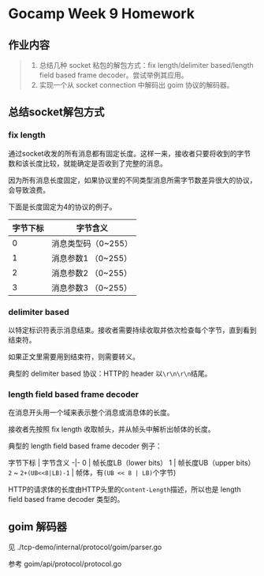 # Gocamp Week 9 Homework

## 作业内容

> 1. 总结几种 socket 粘包的解包方式：fix length/delimiter based/length field based frame decoder。尝试举例其应用。
> 2. 实现一个从 socket connection 中解码出 goim 协议的解码器。

## 总结socket解包方式

### fix length

通过socket收发的所有消息都有固定长度。这样一来，接收者只要将收到的字节数和该长度比较，就能确定是否收到了完整的消息。

因为所有消息长度固定，如果协议里的不同类型消息所需字节数差异很大的协议，会导致浪费。

下面是长度固定为4的协议的例子。

字节下标 | 字节含义
---- | -------------
0    | 消息类型码（0~255）
1    | 消息参数1 （0~255）
2    | 消息参数2 （0~255）
3    | 消息参数3 （0~255）

### delimiter based

以特定标识符表示消息结束。接收者需要持续收取并依次检查每个字节，直到看到结束符。

如果正文里需要用到结束符，则需要转义。

典型的 delimiter based 协议：HTTP的 header 以`\r\n\r\n`结尾。

### length field based frame decoder

在消息开头用一个域来表示整个消息或消息体的长度。

接收者先按照 fix length 收取帧头，并从帧头中解析出帧体的长度。

典型的 length field based frame decoder 例子：

字节下标 | 字节含义 -|- 0 | 帧长度LB（lower bits） 1 | 帧长度UB（upper bits） `2` ~ `2+(UB<<8|LB)-1` | 帧体，有`(UB << 8 | LB)`个字节)

HTTP的请求体的长度由HTTP头里的`Content-Length`描述，所以也是 length field based frame decoder 类型的。

## goim 解码器

见 ./tcp-demo/internal/protocol/goim/parser.go

参考 goim/api/protocol/protocol.go
